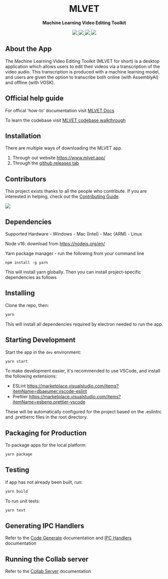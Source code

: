 <div align="center">
  <h1><strong>MLVET</strong></h1>
  <p>
    <strong>Machine Learning Video Editing Toolkit</strong>
  </p>
  <p>
    <a href="https://github.com/chloebrett/mlvet/actions/workflows/test.yml?query=branch%3Adevelop++Node.js+CI%22">
        <img src="https://img.shields.io/github/workflow/status/chloebrett/mlvet/Node.js%20CI/develop?label=build%20status"/>
    </a>
    <a href="https://github.com/chloebrett/mlvet/graphs/contributors">
        <img src="https://img.shields.io/github/contributors/chloebrett/mlvet" />
    </a>
    <a href="https://github.com/chloebrett/mlvet/releases">
        <img src="https://img.shields.io/github/v/release/chloebrett/mlvet"/>
    </a>
    <a href="https://github.com/chloebrett/mlvet/blob/develop/LICENSE">
        <img src="https://img.shields.io/github/license/chloebrett/mlvet"/>
    </a>
  </p>
</div>

## About the App

The Machine Learning Video Editing Toolkit (MLVET for short) is a desktop application which
allows users to edit their videos via a transcription of the video audio. This transcription
is produced with a machine learning model, and users are given the option to transcribe
both online (with AssemblyAI) and offline (with VOSK).

## Official help guide

For offical 'how-to' documentation visit [MLVET Docs](https://www.mlvet.app/docs)

To learn the codebase visit [MLVET codebase walkthrough](https://www.youtube.com/watch?v=rSpGJfZOhig)

## Installation

There are multiple ways of downloading the MLVET app.

1. Through out website https://www.mlvet.app/
2. Through the [github releases tab](https://github.com/chloebrett/mlvet/releases)

## Contributors

This project exists thanks to all the people who contribute. If you are interested in helping, check out the [Contributing Guide](CONTRIBUTING.md).

<a href="https://github.com/MLVETDevelopers/mlvet/graphs/contributors">
  <img src="https://contrib.rocks/image?repo=MLVETDevelopers/mlvet" />
</a>

## Dependencies

Supported Hardware - Windows - Mac (Intel) - Mac (ARM) - Linux

Node v16: download from https://nodejs.org/en/

Yarn package manager - run the following from your command line

```
npm install -g yarn
```

This will install yarn globally. Then you can install project-specific dependencies as follows

## Installing

Clone the repo, then:

```bash
yarn
```

This will install all dependencies required by electron needed to run the app.

## Starting Development

Start the app in the `dev` environment:

```bash
yarn start
```

To make development easier, it's recommended to use VSCode, and install the following extensions:

- ESLint https://marketplace.visualstudio.com/items?itemName=dbaeumer.vscode-eslint
- Prettier https://marketplace.visualstudio.com/items?itemName=esbenp.prettier-vscode

These will be automatically configured for the project based on the .eslintrc and .prettierrc files in the root directory.

## Packaging for Production

To package apps for the local platform:

```bash
yarn package
```

## Testing

if app has not already been built, run:

```bash
yarn build
```

To run unit tests:

```bash
yarn test
```

## Generating IPC Handlers

Refer to the [Code Generate](tools/GENCODE_README.md) documentation and [IPC Handlers](src/main/handlers/HANDLERS_README.md) documentation

## Running the Collab server

Refer to the [Collab Server](src/collabServer/README.md) documentation

